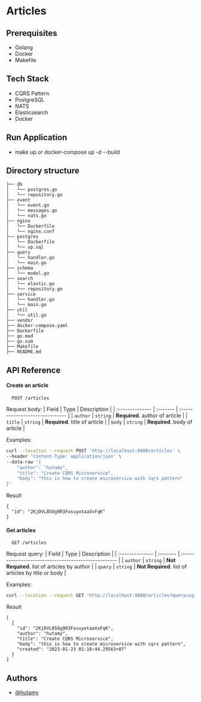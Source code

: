 # Articles

## Prerequisites
- Golang 
- Docker 
- Makefile

## Tech Stack
- CQRS Pattern
- PostgreSQL
- NATS
- Elasticsearch
- Docker

## Run Application
- make up or docker-compose up -d --build

## Directory structure
```
├── db
│   └── postgres.go
│   └── repository.go
├── event
│   └── event.go
│   └── messages.go
│   └── nats.go
├── nginx
│   └── Dockerfile
│   └── nginx.conf
├── postgres
│   └── Dockerfile
│   └── up.sql
├── query
│   └── handler.go
│   └── main.go
├── schema
│   └── model.go
├── search
│   └── elastic.go
│   └── repository.go
├── service
│   └── handler.go
│   └── main.go
├── util
│   └── util.go
├── vendor
├── docker-compose.yaml
├── Dockerfile
├── go.mod
├── go.sum
├── Makefile
├── README.md
```

## API Reference

#### Create an article

```http
  POST /articles
```
Request body:
| Field           | Type     | Description                     |
| :-------------- | :------- | :------------------------------ |
| `author`        | `string` | **Required**. author of article |
| `title`         | `string` | **Required**. title of article  |
| `body`          | `string` | **Required**. body of article   |

Examples:
```bash
curl --location --request POST 'http://localhost:8080/articles' \
--header 'Content-Type: application/json' \
--data-raw '{
    "author": "hutamy",
    "title": "Create CQRS Microservice",
    "body": "this is how to create microservice with cqrs pattern"
}'
```

Result
```
{
  "id": "2KjDVL85Og9R3FosuyotaaVxFqK"
}
```

#### Get articles

```http
  GET /articles
```
Request query:
| Field           | Type     | Description                                          |
| :-------------- | :------- | :--------------------------------------------------- |
| `author`        | `string` | **Not Required**. list of articles by author         |
| `query`         | `string` | **Not Required**. list of articles by title or body  |

Examples:
```bash
curl --location --request GET 'http://localhost:8080/articles?query=cqrs&author=hutamy'
```

Result
```
[
  {
    "id": "2KjDVL85Og9R3FosuyotaaVxFqK",
    "author": "hutamy",
    "title": "Create CQRS Microservice",
    "body": "this is how to create microservice with cqrs pattern",
    "created": "2023-01-23 01:10:44.29563+07"
  }
]
```

## Authors

- [@hutamy](https://www.github.com/hutamy)
